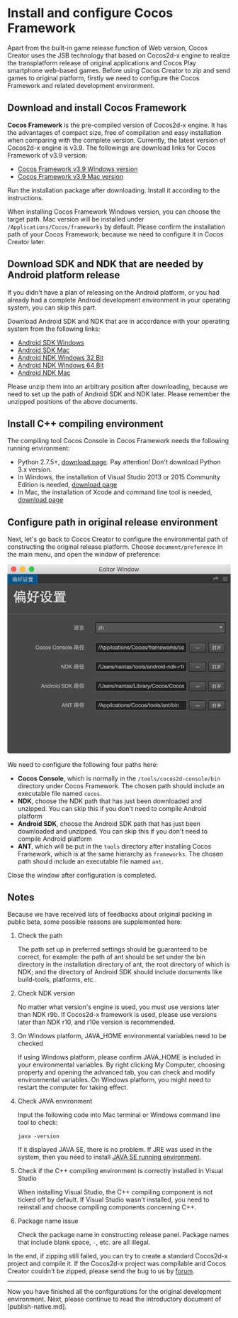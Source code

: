 # Install and configure Cocos Framework

Apart from the built-in game release function of Web version, Cocos Creator uses the JSB technology that based on Cocos2d-x engine to realize the transplatform release of original applications and Cocos Play smartphone web-based games. Before using Cocos Creator to zip and send games to original platform, firstly we need to configure the Cocos Framework and related development environment.

## Download and install Cocos Framework

**Cocos Framework** is the pre-compiled version of Cocos2d-x engine. It has the advantages of compact size, free of compilation and easy installation when comparing with the complete version. Currently, the latest version of Cocos2d-x engine is v3.9. The followings are download links for Cocos Framework of v3.9 version:

- [Cocos Framework v3.9 Windows version](http://cocostudio.download.appget.cn/Cocos/CocosStore/CocosFramework-V3.9-Windows.exe)
- [Cocos Framework v3.9 Mac version](http://cocostudio.download.appget.cn/Cocos/CocosStore/CocosFramework-V3.9-Mac.pkg)

Run the installation package after downloading. Install it according to the instructions.

When installing Cocos Framework Windows version, you can choose the target path. Mac version will be installed under `/Applications/Cocos/frameworks` by default. Please confirm the installation path of your Cocos Framework; because we need to configure it in Cocos Creator later.

## Download SDK and NDK that are needed by Android platform release

If you didn't have a plan of releasing on the Android platform, or you had already had a complete Android development environment in your operating system, you can skip this part.

Download Android SDK and NDK that are in accordance with your operating system from the following links:

- [Android SDK Windows](http://cocostudio.download.appget.cn/Cocos/CocosStore/Android-SDK-Windows.zip)
- [Android SDK Mac](http://cocostudio.download.appget.cn/Cocos/CocosStore/android22-sdk-macosx.zip)
- [Android NDK Windows 32 Bit](http://cocostudio.download.appget.cn/Cocos/CocosStore/android-ndk-r10d-windows-x86.zip)
- [Android NDK Windows 64 Bit](http://cocostudio.download.appget.cn/Cocos/CocosStore/android-ndk-r10e-Windows.zip)
- [Android NDK Mac](http://cocostudio.download.appget.cn/Cocos/CocosStore/android-ndk-r10e-macosx.zip)

Please unzip them into an arbitrary position after downloading, because we need to set up the path of Android SDK and NDK later. Please remember the unzipped positions of the above documents.

## Install C++ compiling environment

The compiling tool Cocos Console in Cocos Framework needs the following running environment:

- Python 2.7.5+, [download page](https://www.python.org/downloads/). Pay attention! Don't download Python 3.x version.
- In Windows, the installation of Visual Studio 2013 or 2015 Community Edition is needed, [download page](https://www.visualstudio.com/downloads/download-visual-studio-vs)
- In Mac, the installation of Xcode and command line tool is needed, [download page](https://developer.apple.com/xcode/download/)

## Configure path in original release environment

Next, let's go back to Cocos Creator to configure the environmental path of constructing the original release platform. Choose `document/preference` in the main menu, and open the window of preference:

![preference](cocos-framework/preference.png)

We need to configure the following four paths here:

- **Cocos Console**, which is normally in the `/tools/cocos2d-console/bin` directory under Cocos Framework. The chosen path should include an executable file named `cocos`.
- **NDK**, choose the NDK path that has just been downloaded and unzipped. You can skip this if you don't need to compile Android platform
- **Android SDK**, choose the Android SDK path that has just been downloaded and unzipped. You can skip this if you don't need to compile Android platform
- **ANT**, which will be put in the `tools` directory after installing Cocos Framework, which is at the same hierarchy as `frameworks`. The chosen path should include an executable file named `ant`.

Close the window after configuration is completed.

## Notes

Because we have received lots of feedbacks about original packing in public beta, some possible reasons are supplemented here:

1. Check the path

    The path set up in preferred settings should be guaranteed to be correct, for example: the path of ant should be set under the bin directory in the installation directory of ant, the root directory of which is NDK; and the directory of Android SDK should include documents like build-tools, platforms, etc..

2. Check NDK version

    No matter what version's engine is used, you must use versions later than NDK r9b. If Cocos2d-x framework is used, please use versions later than NDK r10, and r10e version is recommended.

3. On Windows platform, JAVA_HOME environmental variables need to be checked

    If using Windows platform, please confirm JAVA_HOME is included in your environmental variables. By right clicking My Computer, choosing property and opening the advanced tab, you can check and modify environmental variables. On Windows platform, you might need to restart the computer for taking effect.

4. Check JAVA environment

    Input the following code into Mac terminal or Windows command line tool to check:

    ```
    java -version
    ```

    If it displayed JAVA SE, there is no problem. If JRE was used in the system, then you need to install [JAVA SE running environment](http://www.oracle.com/technetwork/java/javase/downloads/index.html).

5. Check if the C++ compiling environment is correctly installed in Visual Studio
    
    When installing Visual Studio, the C++ compiling component is not ticked off by default. If Visual Studio wasn't installed, you need to reinstall and choose compiling components concerning C++.

6. Package name issue

    Check the package name in constructing release panel. Package names that include blank space, `-`, etc. are all illegal.

In the end, if zipping still failed, you can try to create a standard Cocos2d-x project and compile it. If the Cocos2d-x project was compilable and Cocos Creator couldn't be zipped, please send the bug to us by [forum](http://www.cocoachina.com/bbs/thread.php?fid-71.html).

---

Now you have finished all the configurations for the original development environment. Next, please continue to read the introductory document of [publish-native.md].



